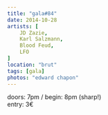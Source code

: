 ```yaml
---
title: "gala#84"
date: 2014-10-28
artists: [
    JD Zazie,
    Karl Salzmann,
    Blood Feud,
    LFO
]
location: "brut"
tags: [gala]
photos: "edward chapon"
---
```

doors: 7pm / begin: 8pm (sharp!)  
entry: 3€
